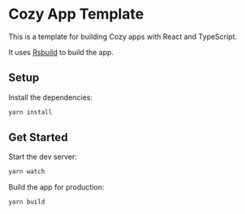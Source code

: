# Cozy App Template

This is a template for building Cozy apps with React and TypeScript.

It uses [Rsbuild](https://github.com/rsbuild/rsbuild) to build the app.

## Setup

Install the dependencies:

```bash
yarn install
```

## Get Started

Start the dev server:

```bash
yarn watch
```

Build the app for production:

```bash
yarn build
```

